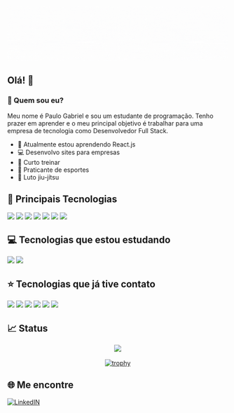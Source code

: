 ![Imagem de Boas Vindas](./header-gif.gif)

## Olá! 👋

### 🤔 Quem sou eu? 
Meu nome é Paulo Gabriel e sou um estudante de programação. Tenho prazer em aprender e o meu principal objetivo é trabalhar para uma empresa de tecnologia como Desenvolvedor Full Stack. 

- 🌱 Atualmente estou aprendendo React.js
- 💻 Desenvolvo sites para empresas
- 💪 Curto treinar
- 🎾 Praticante de esportes
- 👘 Luto jiu-jítsu

## 🌟 Principais Tecnologias
<img src="https://cdn.jsdelivr.net/gh/devicons/devicon@latest/icons/html5/html5-original-wordmark.svg" width="60px" /> <img src="https://cdn.jsdelivr.net/gh/devicons/devicon@latest/icons/css3/css3-original-wordmark.svg" width="60px" /> <img src="https://cdn.jsdelivr.net/gh/devicons/devicon@latest/icons/javascript/javascript-original.svg" width="60px" /> <img src="https://cdn.jsdelivr.net/gh/devicons/devicon@latest/icons/nodejs/nodejs-original-wordmark.svg" width="60px" /> <img src="https://cdn.jsdelivr.net/gh/devicons/devicon@latest/icons/git/git-original-wordmark.svg" width="60px" /> <img src="https://cdn.jsdelivr.net/gh/devicons/devicon@latest/icons/markdown/markdown-original.svg" width="60px" /> <img src="https://cdn.jsdelivr.net/gh/devicons/devicon@latest/icons/mysql/mysql-original-wordmark.svg" width="60px" />


## 💻 Tecnologias que estou estudando
<img src="https://cdn.jsdelivr.net/gh/devicons/devicon@latest/icons/typescript/typescript-original.svg" width="60px" /> <img src="https://cdn.jsdelivr.net/gh/devicons/devicon@latest/icons/react/react-original-wordmark.svg" width="60px" />

## ⭐ Tecnologias que já tive contato
<img src="https://cdn.jsdelivr.net/gh/devicons/devicon@latest/icons/wordpress/wordpress-original.svg" width="60px" /> <img src="https://cdn.jsdelivr.net/gh/devicons/devicon@latest/icons/php/php-original.svg" width="60px" /> <img src="https://cdn.jsdelivr.net/gh/devicons/devicon@latest/icons/amazonwebservices/amazonwebservices-original-wordmark.svg" width="60px" /> <img src="https://cdn.jsdelivr.net/gh/devicons/devicon@latest/icons/c/c-original.svg" width="60px" /> <img src="https://cdn.jsdelivr.net/gh/devicons/devicon@latest/icons/csharp/csharp-original.svg" width="60px" /> <img src="https://cdn.jsdelivr.net/gh/devicons/devicon@latest/icons/cplusplus/cplusplus-original.svg" width="60px" />



## :chart_with_upwards_trend: Status
<div align="center">

<!-- [![Status do perfil do Paulo Gabriel Pagliarini](https://github-readme-stats.vercel.app/api?username=PGPagliarini&hide=prs,issues,contribs&show_icons=true&theme=dark)](https://github.com/anuraghazra/github-readme-stats)
[![Top Langs](https://github-readme-stats.vercel.app/api/top-langs/?username=PGPagliarini&theme=dark&layout=compact)](https://github.com/anuraghazra/github-readme-stats)
![](http://github-profile-summary-cards.vercel.app/api/cards/profile-details?username=PGPagliarini&theme=dark)
-->

![](http://github-profile-summary-cards.vercel.app/api/cards/stats?username=PGPagliarini&theme=dark)

[![trophy](https://github-profile-trophy.vercel.app/?username=PGPagliarini&theme=matrix&rank=C,B,A,AA,AAA,S&margin-w=10&column=3)](https://github.com/ryo-ma/github-profile-trophy)

</div>

## 🌐 Me encontre
[![LinkedIN](https://img.shields.io/badge/LinkedIn-0077B5?style=for-the-badge&logo=linkedin&logoColor=white)](https://www.linkedin.com/in/paulo-gabriel-pagliarini/)

<!--
**PGPagliarini/PGPagliarini** is a ✨ _special_ ✨ repository because its `README.md` (this file) appears on your GitHub profile.

Here are some ideas to get you started:

- 🔭 I’m currently working on ...
- 🌱 I’m currently learning ...
- 👯 I’m looking to collaborate on ...
- 🤔 I’m looking for help with ...
- 💬 Ask me about ...
- 📫 How to reach me: ...
- 😄 Pronouns: ...
- ⚡ Fun fact: ...
-->
